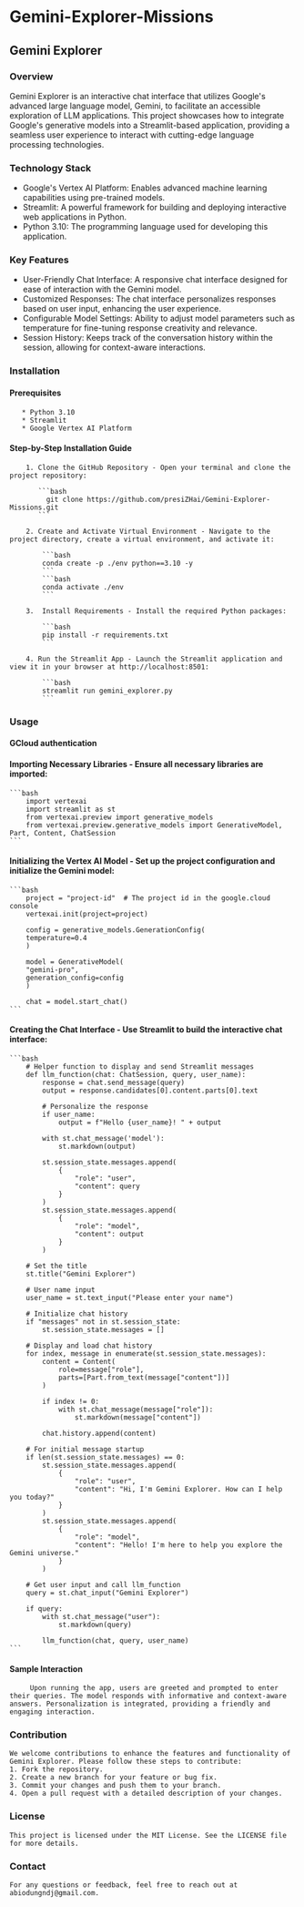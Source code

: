 # Gemini-Explorer-Missions

## Gemini Explorer

### Overview
Gemini Explorer is an interactive chat interface that utilizes Google's advanced large language model, Gemini, to facilitate an accessible exploration of LLM applications. This project showcases how to integrate Google's generative models into a Streamlit-based application, providing a seamless user experience to interact with cutting-edge language processing technologies.

### Technology Stack
  * Google's Vertex AI Platform: Enables advanced machine learning capabilities using pre-trained models.
  * Streamlit: A powerful framework for building and deploying interactive web applications in Python.
  * Python 3.10: The programming language used for developing this application.

### Key Features
  * User-Friendly Chat Interface: A responsive chat interface designed for ease of interaction with the Gemini model.
  * Customized Responses: The chat interface personalizes responses based on user input, enhancing the user experience.
  * Configurable Model Settings: Ability to adjust model parameters such as temperature for fine-tuning response creativity and relevance.
  * Session History: Keeps track of the conversation history within the session, allowing for context-aware interactions.

### Installation
  #### Prerequisites
       * Python 3.10
       * Streamlit
       * Google Vertex AI Platform
  
  #### Step-by-Step Installation Guide
        1. Clone the GitHub Repository - Open your terminal and clone the project repository:

           ```bash
             git clone https://github.com/presiZHai/Gemini-Explorer-Missions.git
           ```

        2. Create and Activate Virtual Environment - Navigate to the project directory, create a virtual environment, and activate it:

            ```bash
            conda create -p ./env python==3.10 -y
            ```
            ```bash
            conda activate ./env
            ```
        
        3.  Install Requirements - Install the required Python packages:

            ```bash
            pip install -r requirements.txt
            ```

        4. Run the Streamlit App - Launch the Streamlit application and view it in your browser at http://localhost:8501:

            ```bash
            streamlit run gemini_explorer.py
            ```

### Usage
   #### GCloud authentication

   #### Importing Necessary Libraries - Ensure all necessary libraries are imported:

    ```bash
        import vertexai
        import streamlit as st
        from vertexai.preview import generative_models
        from vertexai.preview.generative_models import GenerativeModel, Part, Content, ChatSession
    ```

   #### Initializing the Vertex AI Model - Set up the project configuration and initialize the Gemini model:

    ```bash
        project = "project-id"  # The project id in the google.cloud console
        vertexai.init(project=project)

        config = generative_models.GenerationConfig(
        temperature=0.4
        )

        model = GenerativeModel(
        "gemini-pro",
        generation_config=config
        )

        chat = model.start_chat()
    ```
   #### Creating the Chat Interface - Use Streamlit to build the interactive chat interface:

    ```bash
        # Helper function to display and send Streamlit messages
        def llm_function(chat: ChatSession, query, user_name):
            response = chat.send_message(query)
            output = response.candidates[0].content.parts[0].text

            # Personalize the response
            if user_name:
                output = f"Hello {user_name}! " + output

            with st.chat_message('model'):
                st.markdown(output)

            st.session_state.messages.append(
                {
                    "role": "user",
                    "content": query
                }
            )
            st.session_state.messages.append(
                {
                    "role": "model",
                    "content": output
                }
            )

        # Set the title
        st.title("Gemini Explorer")

        # User name input
        user_name = st.text_input("Please enter your name")

        # Initialize chat history
        if "messages" not in st.session_state:
            st.session_state.messages = []

        # Display and load chat history
        for index, message in enumerate(st.session_state.messages):
            content = Content(
                role=message["role"],
                parts=[Part.from_text(message["content"])]
            )

            if index != 0:
                with st.chat_message(message["role"]):
                    st.markdown(message["content"])

            chat.history.append(content)

        # For initial message startup
        if len(st.session_state.messages) == 0:
            st.session_state.messages.append(
                {
                    "role": "user",
                    "content": "Hi, I'm Gemini Explorer. How can I help you today?"
                }
            )
            st.session_state.messages.append(
                {
                    "role": "model",
                    "content": "Hello! I'm here to help you explore the Gemini universe."
                }
            )

        # Get user input and call llm_function
        query = st.chat_input("Gemini Explorer")

        if query:
            with st.chat_message("user"):
                st.markdown(query)

            llm_function(chat, query, user_name)
    ```

   #### Sample Interaction
         Upon running the app, users are greeted and prompted to enter their queries. The model responds with informative and context-aware answers. Personalization is integrated, providing a friendly and engaging interaction.

### Contribution
    We welcome contributions to enhance the features and functionality of Gemini Explorer. Please follow these steps to contribute:
    1. Fork the repository.
    2. Create a new branch for your feature or bug fix.
    3. Commit your changes and push them to your branch.
    4. Open a pull request with a detailed description of your changes.

### License
    This project is licensed under the MIT License. See the LICENSE file for more details.

### Contact
    For any questions or feedback, feel free to reach out at abiodungndj@gmail.com.